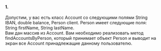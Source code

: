 #### 1.

Допустим, у вас есть класс Account со следующими полями String IBAN, double balance, Person client. Person имеет следующие поля: String firstName, String lastName.  
Вам дан массив из Account. Вам необходимо реализовать метод findAccountsByPerson, который принимает объект Person и выводит на экран все Account принадлежащие данному пользователю.
